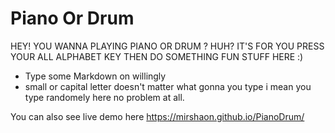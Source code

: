 # Piano Or Drum



HEY! YOU WANNA PLAYING PIANO OR DRUM ? HUH? IT'S FOR YOU 
PRESS YOUR ALL ALPHABET KEY THEN DO SOMETHING FUN STUFF HERE :)
  - Type some Markdown on willingly
  - small or capital letter doesn't matter what gonna you type i mean you type randomely here no problem at all.

You can also see live demo here https://mirshaon.github.io/PianoDrum/